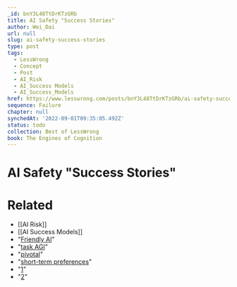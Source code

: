 ```yaml
---
_id: bnY3L48TtDrKTzGRb
title: AI Safety "Success Stories"
author: Wei_Dai
url: null
slug: ai-safety-success-stories
type: post
tags:
  - LessWrong
  - Concept
  - Post
  - AI_Risk
  - AI_Success Models
  - AI_Success_Models
href: https://www.lesswrong.com/posts/bnY3L48TtDrKTzGRb/ai-safety-success-stories
sequence: Failure
chapter: null
synchedAt: '2022-09-01T09:35:05.492Z'
status: todo
collection: Best of LessWrong
book: The Engines of Cognition
---
```


# AI Safety "Success Stories"


# Related

- [[AI Risk]]
- [[AI Success Models]]
- "[Friendly AI](https://wiki.lesswrong.com/wiki/Friendly_artificial_intelligence)"
- "[task AGI](https://arbital.com/p/task_agi/)"
- "[pivotal](https://arbital.com/p/pivotal/)"
- "[short-term preferences](greaterwrong.com/posts/BKM8uQS6QdJPZLqCr/towards-a-mechanistic-understanding-of-corrigibility#Act_Based_Corrigibility)"
- "[1](https://www.greaterwrong.com/posts/pZhDWxDmwzuSwLjou/asymptotically-benign-agi/comment/aRBJ3M8f52Fm5pMty)"
- "[2](https://www.greaterwrong.com/posts/cSzaxcmeYW6z7cgtc/contest-usd1-000-for-good-questions-to-ask-to-an-oracle-ai/comment/JMABP4HCXFvAX8JXw)"